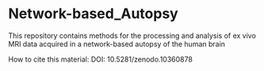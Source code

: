# Network-based_Autopsy
This repository contains methods for the processing and analysis of ex vivo MRI data acquired in a network-based autopsy of the human brain

How to cite this material:
DOI: 10.5281/zenodo.10360878
